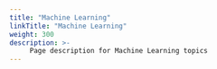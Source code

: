```yaml
---
title: "Machine Learning"
linkTitle: "Machine Learning"
weight: 300
description: >-
     Page description for Machine Learning topics
---
```


